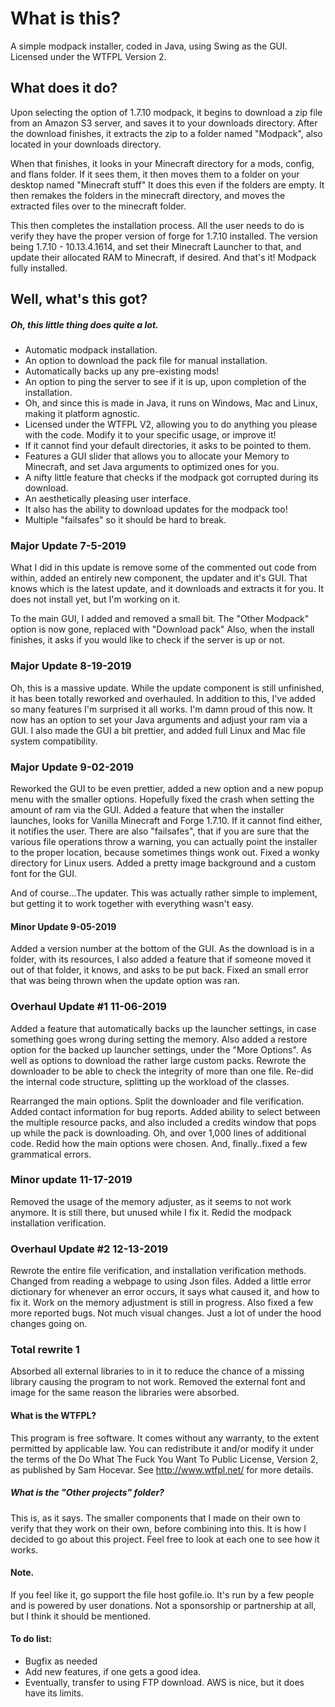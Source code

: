 # What is this?
A simple modpack installer, coded in Java, using Swing as the GUI.
Licensed under the WTFPL Version 2.

## What does it do?

Upon selecting the option of 1.7.10 modpack, it begins to download a zip file from an Amazon S3 server, and saves it to your downloads directory. After the download finishes, it extracts the zip to a folder named "Modpack", also located in your downloads directory.

When that finishes, it looks in your Minecraft directory for a mods, config, and flans folder. If it sees them, it then moves them to a folder on your desktop named "Minecraft stuff" It does this even if the folders are empty. It then remakes the folders in the minecraft directory, and moves the extracted files over to the minecraft folder. 

This then completes the installation process. All the user needs to do is verify they have the proper version of forge for 1.7.10 installed. The version being 1.7.10 - 10.13.4.1614, and set their Minecraft Launcher to that, and update their allocated RAM to Minecraft, if desired. And that's it! Modpack fully installed. 

## Well, what's this got?
##### Oh, this little thing does quite a lot.
- Automatic modpack installation.
- An option to download the pack file for manual installation.
- Automatically backs up any pre-existing mods!
- An option to ping the server to see if it is up, upon completion of the installation.
- Oh, and since this is made in Java, it runs on Windows, Mac and Linux, making it platform agnostic.
- Licensed under the WTFPL V2, allowing you to do anything you please with the code. Modify it to your specific usage, or improve it!
- If it cannot find your default directories, it asks to be pointed to them.
- Features a GUI slider that allows you to allocate your Memory to Minecraft, and set Java arguments to optimized ones for you.
- A nifty little feature that checks if the modpack got corrupted during its download.
- An aesthetically pleasing user interface.
- It also has the ability to download updates for the modpack too!
- Multiple "failsafes" so it should be hard to break.

### Major Update 7-5-2019

What I did in this update is remove some of the commented out code from within, added an entirely new component, the updater and it's GUI.
That knows which is the latest update, and it downloads and extracts it for you. It does not install yet, but I'm working on it.

To the main GUI, I added and removed a small bit. The "Other Modpack" option is now gone, replaced with "Download pack" 
Also, when the install finishes, it asks if you would like to check if the server is up or not. 

### Major Update 8-19-2019

Oh, this is a massive update. While the update component is still unfinished, it has been totally reworked and overhauled. In addition to this, I've added so many features I'm surprised it all works. I'm damn proud of this now. It now has an option to set your Java arguments and adjust your ram via a GUI. 
I also made the GUI a bit prettier, and added full Linux and Mac file system compatibility.

### Major Update 9-02-2019

Reworked the GUI to be even prettier, added a new option and a new popup menu with the smaller options. Hopefully fixed the crash when setting the amount of ram via the GUI. Added a feature that when the installer launches, looks for Vanilla Minecraft and Forge 1.7.10. If it cannot find either,
it notifies the user. There are also "failsafes", that if you are sure that the various file operations throw a warning, you can actually point the installer to the proper location, because sometimes things wonk out. Fixed a wonky directory for Linux users. Added a pretty image background and a custom font for the GUI. 

And of course...The updater. This was actually rather simple to implement, but getting it to work together with everything wasn't easy.

#### Minor Update 9-05-2019
Added a version number at the bottom of the GUI. As the download is in a folder, with its resources, I also added a feature that if someone moved it out of that folder, it knows, and asks to be put back. Fixed an small error that was being thrown when the update option was ran.

### Overhaul Update #1 11-06-2019
Added a feature that automatically backs up the launcher settings, in case something goes wrong during setting the memory. Also added a restore option for the backed up launcher settings, under the "More Options". As well as options to download the rather large custom packs. Rewrote the downloader to be able to check the integrity of more than one file. Re-did the internal code structure, splitting up the workload of the classes.

Rearranged the main options. Split the downloader and file verification. Added contact information for bug reports. Added ability to select between the multiple resource packs, and also included a credits window that pops up while the pack is downloading. Oh, and over 1,000 lines of additional code. Redid how the main options were chosen. And, finally..fixed a few grammatical errors.

### Minor update 11-17-2019
Removed the usage of the memory adjuster, as it seems to not work anymore. It is still there, but unused while I fix it.
Redid the modpack installation verification. 

### Overhaul Update #2 12-13-2019
Rewrote the entire file verification, and installation verification methods. Changed from reading a webpage to using Json files. Added a little error dictionary
for whenever an error occurs, it says what caused it, and how to fix it. Work on the memory adjustment is still in progress. Also fixed a few more reported bugs.
Not much visual changes. Just a lot of under the hood changes going on. 

### Total rewrite 1
Absorbed all external libraries to in it to reduce the chance of a missing library causing the program to not work. Removed the external font and image for the same reason the libraries were absorbed.


#### What is the WTFPL?
This program is free software. It comes without any warranty, to the extent permitted by applicable law. 
You can redistribute it and/or modify it under the terms of the Do What The Fuck You Want To Public License, Version 2, as published by Sam Hocevar. See http://www.wtfpl.net/ for more details.


##### What is the "Other projects" folder?
This is, as it says. The smaller components that I made on their own to verify that they work on their own, before combining into this. It is how I decided to go about this project. Feel free to look at each one to see how it works.

#### Note.
If you feel like it, go support the file host gofile.io. It's run by a few people and is powered by user donations. Not a sponsorship or partnership at all, but I think 
it should be mentioned.  

#### To do list:
- Bugfix as needed
- Add new features, if one gets a good idea.
- Eventually, transfer to using FTP download. AWS is nice, but it does have its limits.




